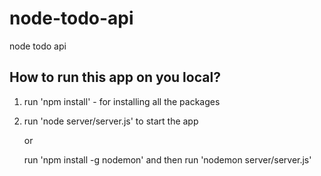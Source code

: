 # node-todo-api
node todo api

## How to run this app on you local?

1. run 'npm install' - for installing all the packages

2. run 'node server/server.js' to start the app

    or 

   run 'npm install -g nodemon' and then run 'nodemon server/server.js' 
